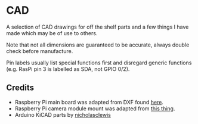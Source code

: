 CAD
===

A selection of CAD drawings for off the shelf parts and a few things I have made which may be of use to others.

Note that not all dimensions are guaranteed to be accurate, always double check before manufacture.

Pin labels usually list special functions first and disregard generic functions (e.g. RasPi pin 3 is labelled as SDA, not GPIO 0/2).

Credits
-------

  - Raspberry Pi main board was adapted from DXF found [here](http://www.raspberry-projects.com/pi/pi-hardware/model-b-cad).
  - Raspberry Pi camera module mount was adapted from [this thing](http://www.thingiverse.com/thing:214466).
  - Arduino KiCAD parts by [nicholasclewis](http://www.thingiverse.com/thing:6430)
